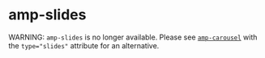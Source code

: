# amp-slides

WARNING: `amp-slides` is no longer available. Please see [`amp-carousel`](../amp-carousel/amp-carousel.md) with the `type="slides"` attribute for an alternative.
